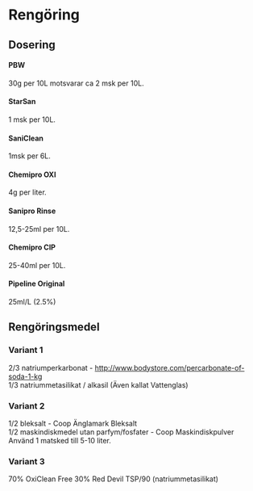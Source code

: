# Rengöring 

## Dosering

#### PBW
30g per 10L motsvarar ca 2 msk per 10L. 

#### StarSan
1 msk per 10L.

#### SaniClean
1msk per 6L.

#### Chemipro OXI
4g per liter.

#### Sanipro Rinse
12,5-25ml per 10L.

#### Chemipro CIP
25-40ml per 10L. 

#### Pipeline Original
25ml/L (2.5%)

## Rengöringsmedel
### Variant 1

2/3 natriumperkarbonat - http://www.bodystore.com/percarbonate-of-soda-1-kg  
1/3 natriummetasilikat / alkasil (Även kallat Vattenglas)  

### Variant 2
1/2 bleksalt - Coop Änglamark Bleksalt  
1/2 maskindiskmedel utan parfym/fosfater - Coop Maskindiskpulver  
Använd 1 matsked till 5-10 liter.  

### Variant 3

70% OxiClean Free
30% Red Devil TSP/90 (natriummetasilikat)